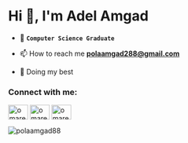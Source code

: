 <h1 align="left">Hi 👋, I'm Adel Amgad</h1>

- 🔭  **`Computer Science Graduate `**

- 📫 How to reach me **polaamgad288@gmail.com**

- 🐼 Doing my best 


<h3 align="left">Connect with me:</h3>
<p align="left">
   
<a href="https://twitter.com" target="blank"><img align="center" src="https://raw.githubusercontent.com/rahuldkjain/github-profile-readme-generator/master/src/images/icons/Social/twitter.svg" alt="omarelsherif010" height="30" width="40" /></a>
<a href="https://linkedin.com/in/adelamgad8" target="blank"><img align="center" src="https://raw.githubusercontent.com/rahuldkjain/github-profile-readme-generator/master/src/images/icons/Social/linked-in-alt.svg" alt="omarelsherif010" height="30" width="40" /></a>
<a href="https://www.facebook.com/dola.amgad/" target="blank"><img align="center" src="https://raw.githubusercontent.com/rahuldkjain/github-profile-readme-generator/master/src/images/icons/Social/facebook.svg" alt="omarelsherifpage" height="30" width="40" /></a>

</p>


<p><img align="left" src="https://github-readme-stats.vercel.app/api/top-langs?username=polaamgad88&show_icons=true&locale=en&layout=compact" alt="polaamgad88" /></p>





